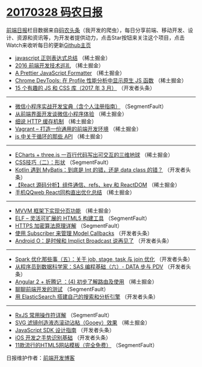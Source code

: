# [20170328 码农日报](https://toutiao.qdkfweb.cn/date/2017/03/28)

[前端日报](https://qdkfweb.cn/c/news)栏目数据来自[码农头条](https://toutiao.qdkfweb.cn/)（我开发的爬虫），每日分享前端、移动开发、设计、资源和资讯等，为开发者提供动力，点击Star按钮来关注这个项目，点击Watch来收听每日的更新[Github主页](https://github.com/kujian/frontendDaily)
* [javascript 正则表达式总结](https://toutiao.qdkfweb.cn/32255.html) （稀土掘金）
* [2016 前端开发技术巡礼](https://toutiao.qdkfweb.cn/32252.html) （稀土掘金）
* [A Prettier JavaScript Formatter](https://toutiao.qdkfweb.cn/32254.html) （稀土掘金）
* [Chrome DevTools: 在 Profile 性能分析中显示原生 JS 函数](https://toutiao.qdkfweb.cn/32258.html) （稀土掘金）
* [15 个有趣的 JS 和 CSS 库（2017 年 3 月）](https://toutiao.qdkfweb.cn/32277.html) （开发者头条）

***
* [微信小程序实战开发宝典（含个人注册指南）](https://toutiao.qdkfweb.cn/32141.html) （SegmentFault）
* [从前端界面开发谈微信小程序体验](https://toutiao.qdkfweb.cn/32247.html) （稀土掘金）
* [细说 HTTP 缓存机制](https://toutiao.qdkfweb.cn/32256.html) （稀土掘金）
* [Vagrant &#8211; 打造一份通用的前端开发环境](https://toutiao.qdkfweb.cn/32249.html) （稀土掘金）
* [js 中关于循环的那些 API](https://toutiao.qdkfweb.cn/32250.html) （稀土掘金）

***
* [ECharts + three.js  一百行代码写出可交互的三维地球](https://toutiao.qdkfweb.cn/32251.html) （稀土掘金）
* [CSS技巧（二）：形状](https://toutiao.qdkfweb.cn/32237.html) （SegmentFault）
* [Kotlin 遇到 MyBatis：到底是 Int 的错，还是 data class 的错？](https://toutiao.qdkfweb.cn/32302.html) （开发者头条）
* [【React 源码分析】组件通信、refs、key 和 ReactDOM](https://toutiao.qdkfweb.cn/32253.html) （稀土掘金）
* [手机QQweb React同构直出优化总结](https://toutiao.qdkfweb.cn/32248.html) （稀土掘金）

***
* [MVVM 框架下实现分页功能](https://toutiao.qdkfweb.cn/32257.html) （稀土掘金）
* [ELF &#8211; 灵活可扩展的 HTML5 构建工具](https://toutiao.qdkfweb.cn/32234.html) （SegmentFault）
* [HTTPS 加密算法原理详解](https://toutiao.qdkfweb.cn/32235.html) （SegmentFault）
* [使用 Subscriber 来管理 Model Callbacks](https://toutiao.qdkfweb.cn/32299.html) （开发者头条）
* [Android O：是时候和 Implict Broadcast 说再见了](https://toutiao.qdkfweb.cn/32300.html) （开发者头条）

***
* [Spark 优化那些事（五）：关于 job, stage, task 与 join 优化](https://toutiao.qdkfweb.cn/32290.html) （开发者头条）
* [从程序员到数据科学家：SAS 编程基础（六）- DATA 步与 PDV](https://toutiao.qdkfweb.cn/32301.html) （开发者头条）
* [Angular 2 + 折腾记 ：(4) 初步了解路由及使用](https://toutiao.qdkfweb.cn/32246.html) （稀土掘金）
* [聊聊前端开发的测试](https://toutiao.qdkfweb.cn/32232.html) （SegmentFault）
* [用 ElasticSearch 搭建自己的搜索和分析引擎](https://toutiao.qdkfweb.cn/32285.html) （开发者头条）

***
* [RxJS 常用操作符详解](https://toutiao.qdkfweb.cn/32233.html) （SegmentFault）
* [SVG 滤镜创造液态滚动沾粘（Gooey）效果](https://toutiao.qdkfweb.cn/32259.html) （稀土掘金）
* [JavaScript SDK 设计指南](https://toutiao.qdkfweb.cn/32297.html) （开发者头条）
* [iOS 开发之手势识别基础](https://toutiao.qdkfweb.cn/32298.html) （开发者头条）
* [11款流行的HTML5网站模板（完全免费）](https://toutiao.qdkfweb.cn/32236.html) （SegmentFault）

日报维护作者：[前端开发博客](https://qdkfweb.cn/) 